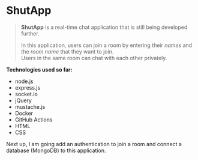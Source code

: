 # ShutApp

>**ShutApp** is a real-time chat application that is still being developed further.
>
>In this application, users can join a room by entering their _names_ and the _room name_
>that they want to join.   
>Users in the same room can chat with each other privately.

**Technologies used so far:**
- node.js
- express.js
- socket.io
- jQuery
- mustache.js
- Docker
- GitHub Actions
- HTML
- CSS

Next up, I am going add an authentication to join a room and connect a database (MongoDB) 
to this application.
